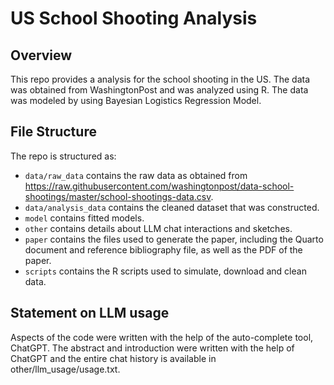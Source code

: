 # US School Shooting Analysis

## Overview

This repo provides a analysis for the school shooting in the US. The data was obtained from WashingtonPost and was analyzed using R. The data was modeled by using Bayesian Logistics Regression Model.

## File Structure

The repo is structured as:

-   `data/raw_data` contains the raw data as obtained from https://raw.githubusercontent.com/washingtonpost/data-school-shootings/master/school-shootings-data.csv.
-   `data/analysis_data` contains the cleaned dataset that was constructed.
-   `model` contains fitted models. 
-   `other` contains details about LLM chat interactions and sketches.
-   `paper` contains the files used to generate the paper, including the Quarto document and reference bibliography file, as well as the PDF of the paper. 
-   `scripts` contains the R scripts used to simulate, download and clean data.


## Statement on LLM usage

Aspects of the code were written with the help of the auto-complete tool, ChatGPT. The abstract and introduction were written with the help of ChatGPT and the entire chat history is available in other/llm_usage/usage.txt.

